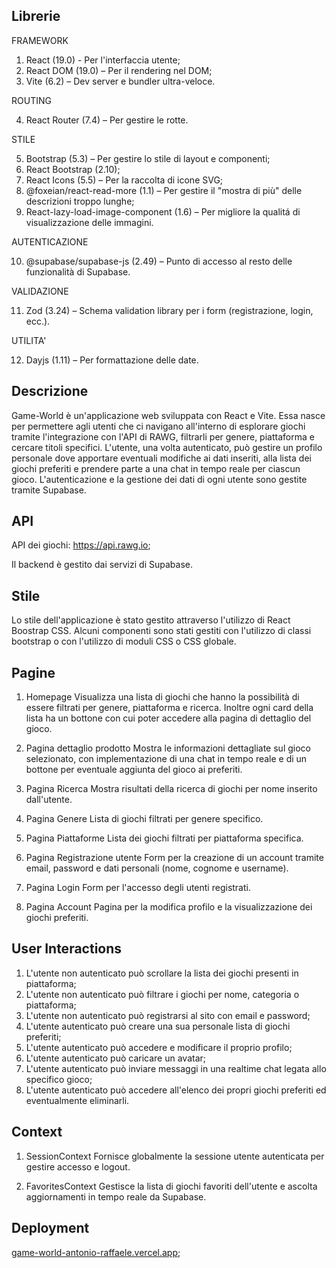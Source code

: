 ## Librerie

FRAMEWORK

1. React (19.0) - Per l'interfaccia utente;
2. React DOM (19.0) – Per il rendering nel DOM;
3. Vite (6.2) – Dev server e bundler ultra-veloce.

ROUTING

4. React Router (7.4) – Per gestire le rotte.

STILE

5. Bootstrap (5.3) –  Per gestire lo stile di layout e componenti;
6. React Bootstrap (2.10); 
7. React Icons (5.5) –  Per la raccolta di icone SVG;
8. @foxeian/react-read-more (1.1) – Per gestire il "mostra di più" delle descrizioni troppo lunghe;
9. React-lazy-load-image-component (1.6) – Per migliore la qualitá di visualizzazione delle immagini.

AUTENTICAZIONE

10. @supabase/supabase-js (2.49) – Punto di accesso al resto delle funzionalità di Supabase.

VALIDAZIONE

11. Zod (3.24) – Schema validation library per i form (registrazione, login, ecc.).

UTILITA'

12. Dayjs (1.11) – Per formattazione delle date.


## Descrizione

Game-World è un'applicazione web sviluppata con React e Vite.
Essa nasce per permettere agli utenti che ci navigano all'interno di esplorare giochi tramite l'integrazione con l'API di RAWG, filtrarli per genere, piattaforma e cercare titoli specifici. L'utente, una volta autenticato, può gestire un profilo personale dove apportare eventuali modifiche ai dati inseriti, alla lista dei giochi preferiti e prendere parte a una chat in tempo reale per ciascun gioco. L'autenticazione e la gestione dei dati di ogni utente sono gestite tramite Supabase.

## API

API dei giochi: https://api.rawg.io;

Il backend è gestito dai servizi di Supabase.

## Stile

Lo stile dell'applicazione è stato gestito attraverso l'utilizzo di React Boostrap CSS.
Alcuni componenti sono stati gestiti con l'utilizzo di classi bootstrap o con l'utilizzo di moduli CSS o CSS globale.

## Pagine

1. Homepage
 Visualizza una lista di giochi che hanno la possibilità di essere filtrati per genere, piattaforma e ricerca.
 Inoltre ogni card della lista ha un bottone con cui poter accedere alla pagina di dettaglio del gioco.

2. Pagina dettaglio prodotto
 Mostra le informazioni dettagliate sul gioco selezionato, con implementazione di una chat in tempo reale e di un bottone per eventuale aggiunta del gioco ai preferiti.

3. Pagina Ricerca
 Mostra risultati della ricerca di giochi per nome inserito dall'utente.

4. Pagina Genere
 Lista di giochi filtrati per genere specifico.

5. Pagina Piattaforme
Lista dei giochi filtrati per piattaforma specifica. 

6. Pagina Registrazione utente
 Form per la creazione di un account tramite email, password e dati personali (nome, cognome e username).

7. Pagina Login
 Form per l'accesso degli utenti registrati.

8. Pagina Account
 Pagina per la modifica profilo e la visualizzazione dei giochi preferiti.


## User Interactions

1. L'utente non autenticato può scrollare la lista dei giochi presenti in piattaforma;
2. L'utente non autenticato può filtrare i giochi per nome, categoria o piattaforma;
3. L'utente non autenticato può registrarsi al sito con email e password;
4. L'utente autenticato può creare una sua personale lista di giochi preferiti;
5. L'utente autenticato può accedere e modificare il proprio profilo;
6. L'utente autenticato può caricare un avatar;
7. L'utente autenticato può inviare messaggi in una realtime chat legata allo specifico gioco;
8. L'utente autenticato può accedere all'elenco dei propri giochi preferiti ed eventualmente eliminarli.

## Context

1. SessionContext
 Fornisce globalmente la sessione utente autenticata per gestire accesso e logout.

2. FavoritesContext
 Gestisce la lista di giochi favoriti dell'utente e ascolta aggiornamenti in tempo reale da Supabase.

## Deployment

[game-world-antonio-raffaele.vercel.app](https://game-world-antonio-raffaele.vercel.app/);







<!-- # React + Vite

This template provides a minimal setup to get React working in Vite with HMR and some ESLint rules.

Currently, two official plugins are available:

- [@vitejs/plugin-react](https://github.com/vitejs/vite-plugin-react/blob/main/packages/plugin-react/README.md) uses [Babel](https://babeljs.io/) for Fast Refresh
- [@vitejs/plugin-react-swc](https://github.com/vitejs/vite-plugin-react-swc) uses [SWC](https://swc.rs/) for Fast Refresh

## Expanding the ESLint configuration

If you are developing a production application, we recommend using TypeScript and enable type-aware lint rules. Check out the [TS template](https://github.com/vitejs/vite/tree/main/packages/create-vite/template-react-ts) to integrate TypeScript and [`typescript-eslint`](https://typescript-eslint.io) in your project. -->








